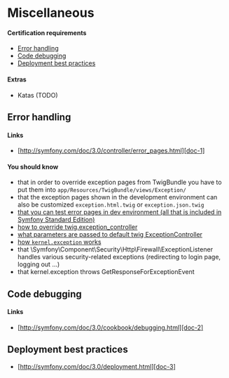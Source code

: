 # Miscellaneous

#### Certification requirements

* [Error handling](#error-handling)
* [Code debugging](#code-debugging)
* [Deployment best practices](#deployment-best-practices)

#### Extras

* Katas (TODO)

## Error handling <a id="error-handling"></a>

#### Links

* [http://symfony.com/doc/3.0/controller/error_pages.html][doc-1]

[doc-1]: http://symfony.com/doc/3.0/controller/error_pages.html

#### You should know

* that in order to override exception pages from TwigBundle you have to put them into `app/Resources/TwigBundle/views/Exception/`
* that the exception pages shown in the development environment can also be customized `exception.html.twig` or `exception.json.twig`
* [that you can test error pages in dev environment (all that is included in Symfony Standard Edition)][eh-1]
* [how to override twig.exception_controller][eh-2]
* [what parameters are passed to default twig ExceptionController][eh-3]
* [how `kernel.exception` works][eh-4]
* that \Symfony\Component\Security\Http\Firewall\ExceptionListener handles various security-related exceptions (redirecting to login page, logging out ...)
* that kernel.exception throws GetResponseForExceptionEvent

[eh-1]: http://symfony.com/doc/3.0/controller/error_pages.html#testing-error-pages-during-development
[eh-2]: http://symfony.com/doc/3.0/controller/error_pages.html#overriding-the-default-exceptioncontroller
[eh-3]: http://api.symfony.com/3.0/Symfony/Bundle/TwigBundle/Controller/ExceptionController.html
[eh-4]: http://symfony.com/doc/3.0/controller/error_pages.html#working-with-the-kernel-exception-event

## Code debugging <a id="code-debugging"></a>

#### Links

* [http://symfony.com/doc/3.0/cookbook/debugging.html][doc-2]

[doc-2]: http://symfony.com/doc/3.0/cookbook/debugging.html

## Deployment best practices <a id="deployment-best-practices"></a>

* [http://symfony.com/doc/3.0/deployment.html][doc-3]

[doc-3]: http://symfony.com/doc/3.0/deployment.html